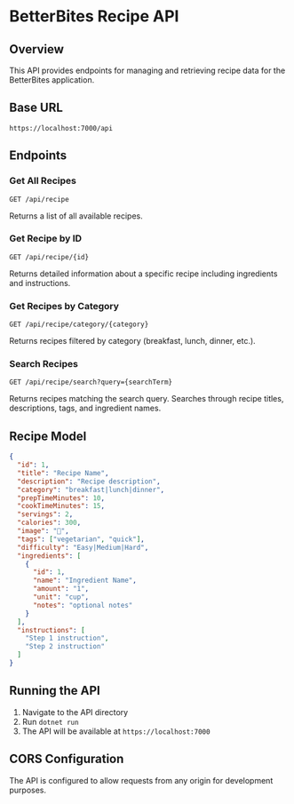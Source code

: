 # BetterBites Recipe API

## Overview
This API provides endpoints for managing and retrieving recipe data for the BetterBites application.

## Base URL
```
https://localhost:7000/api
```

## Endpoints

### Get All Recipes
```
GET /api/recipe
```
Returns a list of all available recipes.

### Get Recipe by ID
```
GET /api/recipe/{id}
```
Returns detailed information about a specific recipe including ingredients and instructions.

### Get Recipes by Category
```
GET /api/recipe/category/{category}
```
Returns recipes filtered by category (breakfast, lunch, dinner, etc.).

### Search Recipes
```
GET /api/recipe/search?query={searchTerm}
```
Returns recipes matching the search query. Searches through recipe titles, descriptions, tags, and ingredient names.

## Recipe Model
```json
{
  "id": 1,
  "title": "Recipe Name",
  "description": "Recipe description",
  "category": "breakfast|lunch|dinner",
  "prepTimeMinutes": 10,
  "cookTimeMinutes": 15,
  "servings": 2,
  "calories": 300,
  "image": "🥑",
  "tags": ["vegetarian", "quick"],
  "difficulty": "Easy|Medium|Hard",
  "ingredients": [
    {
      "id": 1,
      "name": "Ingredient Name",
      "amount": "1",
      "unit": "cup",
      "notes": "optional notes"
    }
  ],
  "instructions": [
    "Step 1 instruction",
    "Step 2 instruction"
  ]
}
```

## Running the API
1. Navigate to the API directory
2. Run `dotnet run`
3. The API will be available at `https://localhost:7000`

## CORS Configuration
The API is configured to allow requests from any origin for development purposes.

